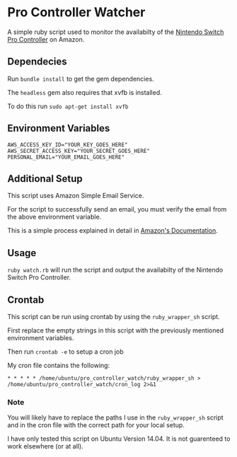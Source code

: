 # Pro Controller Watcher
A simple ruby script used to monitor the availabilty of the [Nintendo Switch Pro Controller](https://www.amazon.com/dp/B01NAWKYZ0/) on Amazon.

## Dependecies

Run `bundle install` to get the gem dependencies.

The `headless` gem also requires that xvfb is installed.

To do this run `sudo apt-get install xvfb`

## Environment Variables
```
AWS_ACCESS_KEY_ID="YOUR_KEY_GOES_HERE"
AWS_SECRET_ACCESS_KEY="YOUR_SECRET_GOES_HERE"
PERSONAL_EMAIL="YOUR_EMAIL_GOES_HERE"
```

## Additional Setup
This script uses Amazon Simple Email Service.

For the script to successfully send an email, you must verify the email from the above environment variable.

This is a simple process explained in detail in [Amazon's Documentation](https://docs.aws.amazon.com/ses/latest/DeveloperGuide/verify-email-addresses.html).

## Usage
`ruby watch.rb` will run the script and output the availabilty of the Nintendo Switch Pro Controller.

## Crontab
This script can be run using crontab by using the `ruby_wrapper_sh` script.

First replace the empty strings in this script with the previously mentioned environment variables.

Then run `crontab -e` to setup a cron job

My cron file contains the following:
```
* * * * * /home/ubuntu/pro_controller_watch/ruby_wrapper_sh > /home/ubuntu/pro_controller_watch/cron_log 2>&1
```

### Note
You will likely have to replace the paths I use in the `ruby_wrapper_sh` script and in the cron file with the correct path for your local setup.

I have only tested this script on Ubuntu Version 14.04.  It is not guarenteed to work elsewhere (or at all).
